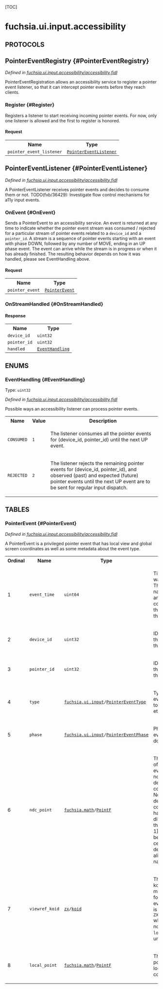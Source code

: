 [TOC]

# fuchsia.ui.input.accessibility


## **PROTOCOLS**

## PointerEventRegistry {#PointerEventRegistry}
*Defined in [fuchsia.ui.input.accessibility/accessibility.fidl](https://fuchsia.googlesource.com/fuchsia/+/master/sdk/fidl/fuchsia.ui.input.accessibility/accessibility.fidl#53)*

<p>PointerEventRegistration allows an accessibility service to register a
pointer event listener, so that it can intercept pointer events before they
reach clients.</p>

### Register {#Register}

<p>Registers a listener to start receiving incoming pointer events. For
now, only one listener is allowed and the first to register is honored.</p>

#### Request
<table>
    <tr><th>Name</th><th>Type</th></tr>
    <tr>
            <td><code>pointer_event_listener</code></td>
            <td>
                <code><a class='link' href='#PointerEventListener'>PointerEventListener</a></code>
            </td>
        </tr></table>



## PointerEventListener {#PointerEventListener}
*Defined in [fuchsia.ui.input.accessibility/accessibility.fidl](https://fuchsia.googlesource.com/fuchsia/+/master/sdk/fidl/fuchsia.ui.input.accessibility/accessibility.fidl#62)*

<p>A PointerEventListener receives pointer events and decides to consume them
or not.
TODO(fxb/36429): Investigate flow control mechanisms for a11y input events.</p>

### OnEvent {#OnEvent}

<p>Sends a PointerEvent to an accessibility service. An event is returned
at any time to indicate whether the pointer event stream was consumed /
rejected for a particular stream of pointer events related to a
<code>device_id</code> and a <code>pointer_id</code>. A stream is a sequence of pointer events
starting with an event with phase DOWN, followed by any number of MOVE,
ending in an UP phase event. The event can arrive while the stream is in
progress or when it has already finished. The resulting
behavior depends on how it was handled, please see EventHandling above.</p>

#### Request
<table>
    <tr><th>Name</th><th>Type</th></tr>
    <tr>
            <td><code>pointer_event</code></td>
            <td>
                <code><a class='link' href='#PointerEvent'>PointerEvent</a></code>
            </td>
        </tr></table>



### OnStreamHandled {#OnStreamHandled}




#### Response
<table>
    <tr><th>Name</th><th>Type</th></tr>
    <tr>
            <td><code>device_id</code></td>
            <td>
                <code>uint32</code>
            </td>
        </tr><tr>
            <td><code>pointer_id</code></td>
            <td>
                <code>uint32</code>
            </td>
        </tr><tr>
            <td><code>handled</code></td>
            <td>
                <code><a class='link' href='#EventHandling'>EventHandling</a></code>
            </td>
        </tr></table>





## **ENUMS**

### EventHandling {#EventHandling}
Type: <code>uint32</code>

*Defined in [fuchsia.ui.input.accessibility/accessibility.fidl](https://fuchsia.googlesource.com/fuchsia/+/master/sdk/fidl/fuchsia.ui.input.accessibility/accessibility.fidl#12)*

<p>Possible ways an accessibility listener can process pointer events.</p>


<table>
    <tr><th>Name</th><th>Value</th><th>Description</th></tr><tr>
            <td><code>CONSUMED</code></td>
            <td><code>1</code></td>
            <td><p>The listener consumes all the pointer events for (device_id, pointer_id)
until the next UP event.</p>
</td>
        </tr><tr>
            <td><code>REJECTED</code></td>
            <td><code>2</code></td>
            <td><p>The listener rejects the remaining pointer events for (device_id,
pointer_id), and observed (past) and expected (future) pointer events
until the next UP event are to be sent for regular input dispatch.</p>
</td>
        </tr></table>



## **TABLES**

### PointerEvent {#PointerEvent}


*Defined in [fuchsia.ui.input.accessibility/accessibility.fidl](https://fuchsia.googlesource.com/fuchsia/+/master/sdk/fidl/fuchsia.ui.input.accessibility/accessibility.fidl#24)*

<p>A PointerEvent is a privileged pointer event that has local view and global
screen coordinates as well as some metadata about the event type.</p>


<table>
    <tr><th>Ordinal</th><th>Name</th><th>Type</th><th>Description</th></tr>
    <tr>
            <td>1</td>
            <td><code>event_time</code></td>
            <td>
                <code>uint64</code>
            </td>
            <td><p>Time the event was delivered. The time is in nanoseconds and corresponds
to the uptime of the machine.</p>
</td>
        </tr><tr>
            <td>2</td>
            <td><code>device_id</code></td>
            <td>
                <code>uint32</code>
            </td>
            <td><p>ID of the device that captured this event.</p>
</td>
        </tr><tr>
            <td>3</td>
            <td><code>pointer_id</code></td>
            <td>
                <code>uint32</code>
            </td>
            <td><p>ID of the pointer that identifies this event.</p>
</td>
        </tr><tr>
            <td>4</td>
            <td><code>type</code></td>
            <td>
                <code><a class='link' href='../fuchsia.ui.input/'>fuchsia.ui.input</a>/<a class='link' href='../fuchsia.ui.input/#PointerEventType'>PointerEventType</a></code>
            </td>
            <td><p>Type of this event, e.g. touch, mouse, etc.</p>
</td>
        </tr><tr>
            <td>5</td>
            <td><code>phase</code></td>
            <td>
                <code><a class='link' href='../fuchsia.ui.input/'>fuchsia.ui.input</a>/<a class='link' href='../fuchsia.ui.input/#PointerEventPhase'>PointerEventPhase</a></code>
            </td>
            <td><p>Phase of this event, e.g. add, down, etc.</p>
</td>
        </tr><tr>
            <td>6</td>
            <td><code>ndc_point</code></td>
            <td>
                <code><a class='link' href='../fuchsia.math/'>fuchsia.math</a>/<a class='link' href='../fuchsia.math/#PointF'>PointF</a></code>
            </td>
            <td><p>The coordinate of this pointer event in normalized device coordinates.
Normalized device coordinates have dimensions in the range [-1, 1],
with (0, 0) being the center of the device and axes aligned with the
native display.</p>
</td>
        </tr><tr>
            <td>7</td>
            <td><code>viewref_koid</code></td>
            <td>
                <code><a class='link' href='../zx/'>zx</a>/<a class='link' href='../zx/#koid'>koid</a></code>
            </td>
            <td><p>The viewref koid of the top most view hit for this pointer event.
This field is set to <code>ZX_KOID_INVALID</code> when there is no view hit and
<code>local_point</code> is undefined.</p>
</td>
        </tr><tr>
            <td>8</td>
            <td><code>local_point</code></td>
            <td>
                <code><a class='link' href='../fuchsia.math/'>fuchsia.math</a>/<a class='link' href='../fuchsia.math/#PointF'>PointF</a></code>
            </td>
            <td><p>The point of this pointer event in local view coordinates.</p>
</td>
        </tr></table>











